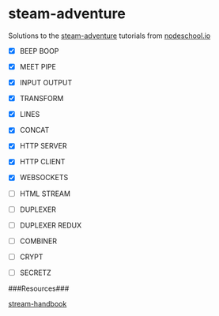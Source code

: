 steam-adventure
============

Solutions to the [steam-adventure](https://github.com/substack/stream-adventure) tutorials from [nodeschool.io](http://nodeschool.io/#stream-adventure)

- [x] BEEP BOOP
- [x] MEET PIPE
- [x] INPUT OUTPUT
- [x] TRANSFORM
- [x] LINES
- [x] CONCAT
- [x] HTTP SERVER
- [x] HTTP CLIENT
- [x] WEBSOCKETS
- [ ] HTML STREAM
- [ ] DUPLEXER
- [ ] DUPLEXER REDUX
- [ ] COMBINER
- [ ] CRYPT
- [ ] SECRETZ


###Resources###

[stream-handbook](https://github.com/substack/stream-handbook)
